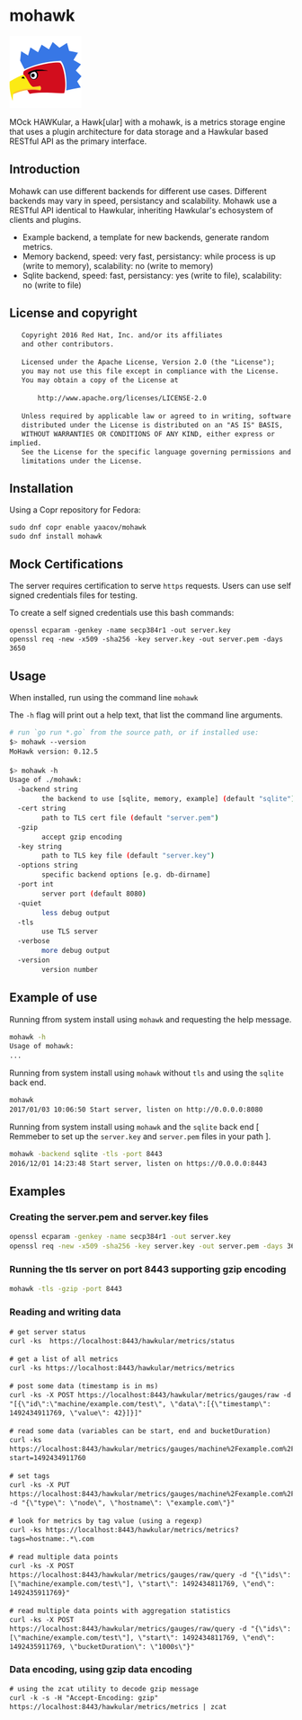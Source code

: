 

# mohawk

![MoHawk](/images/logo-128.png?raw=true "MoHawk Logo")

MOck HAWKular, a Hawk[ular] with a mohawk, is a metrics storage engine that uses a plugin architecture for data storage and a Hawkular based RESTful API as the primary interface.

## Introduction

Mohawk can use different backends for different use cases. Different backends may vary in speed, persistancy and scalability. Mohawk use a RESTful API identical to Hawkular, inheriting Hawkular's echosystem of clients and plugins.

  - Example backend, a template for new backends, generate random metrics.
  - Memory backend, speed: very fast, persistancy: while process is up (write to memory), scalability: no (write to memory)
  - Sqlite backend, speed: fast, persistancy: yes (write to file), scalability: no (write to file)

## License and copyright

```
   Copyright 2016 Red Hat, Inc. and/or its affiliates
   and other contributors.

   Licensed under the Apache License, Version 2.0 (the "License");
   you may not use this file except in compliance with the License.
   You may obtain a copy of the License at

       http://www.apache.org/licenses/LICENSE-2.0

   Unless required by applicable law or agreed to in writing, software
   distributed under the License is distributed on an "AS IS" BASIS,
   WITHOUT WARRANTIES OR CONDITIONS OF ANY KIND, either express or implied.
   See the License for the specific language governing permissions and
   limitations under the License.
```

## Installation

Using a Copr repository for Fedora:

```
sudo dnf copr enable yaacov/mohawk
sudo dnf install mohawk
```

## Mock Certifications

The server requires certification to serve ``https`` requests. Users can use self signed credentials files for testing.

To create a self signed credentials use this bash commands:
```
openssl ecparam -genkey -name secp384r1 -out server.key
openssl req -new -x509 -sha256 -key server.key -out server.pem -days 3650
```

## Usage

When installed, run using the command line ``mohawk``

The `-h` flag will print out a help text, that list the command line arguments.

```bash
# run `go run *.go` from the source path, or if installed use:
$> mohawk --version
MoHawk version: 0.12.5

$> mohawk -h
Usage of ./mohawk:
  -backend string
    	the backend to use [sqlite, memory, example] (default "sqlite")
  -cert string
    	path to TLS cert file (default "server.pem")
  -gzip
    	accept gzip encoding
  -key string
    	path to TLS key file (default "server.key")
  -options string
    	specific backend options [e.g. db-dirname]
  -port int
    	server port (default 8080)
  -quiet
    	less debug output
  -tls
    	use TLS server
  -verbose
    	more debug output
  -version
    	version number
```

## Example of use

Running ffrom system install using ``mohawk`` and requesting the help message.

```bash
mohawk -h
Usage of mohawk:
...
```
Running from system install using ``mohawk`` without ``tls`` and using the ``sqlite`` back end.

```bash
mohawk
2017/01/03 10:06:50 Start server, listen on http://0.0.0.0:8080
```

Running from system install using  ``mohawk`` and the ``sqlite`` back end
[ Remmeber to set up the ``server.key`` and ``server.pem`` files in your path ].

```bash
mohawk -backend sqlite -tls -port 8443
2016/12/01 14:23:48 Start server, listen on https://0.0.0.0:8443
```

## Examples

### Creating the server.pem and server.key files
```bash
openssl ecparam -genkey -name secp384r1 -out server.key
openssl req -new -x509 -sha256 -key server.key -out server.pem -days 3650
```

### Running the tls server on port 8443 supporting gzip encoding
```bash
mohawk -tls -gzip -port 8443
```

### Reading and writing data
```
# get server status
curl -ks  https://localhost:8443/hawkular/metrics/status

# get a list of all metrics
curl -ks https://localhost:8443/hawkular/metrics/metrics

# post some data (timestamp is in ms)
curl -ks -X POST https://localhost:8443/hawkular/metrics/gauges/raw -d "[{\"id\":\"machine/example.com/test\", \"data\":[{\"timestamp\": 1492434911769, \"value\": 42}]}]"

# read some data (variables can be start, end and bucketDuration)
curl -ks https://localhost:8443/hawkular/metrics/gauges/machine%2Fexample.com%2Ftest/raw?start=1492434911760

# set tags
curl -ks -X PUT https://localhost:8443/hawkular/metrics/gauges/machine%2Fexample.com%2Ftest/tags -d "{\"type\": \"node\", \"hostname\": \"example.com\"}"

# look for metrics by tag value (using a regexp)
curl -ks https://localhost:8443/hawkular/metrics/metrics?tags=hostname:.*\.com

# read multiple data points
curl -ks -X POST https://localhost:8443/hawkular/metrics/gauges/raw/query -d "{\"ids\": [\"machine/example.com/test\"], \"start\": 1492434811769, \"end\": 1492435911769}"

# read multiple data points with aggregation statistics
curl -ks -X POST https://localhost:8443/hawkular/metrics/gauges/raw/query -d "{\"ids\": [\"machine/example.com/test\"], \"start\": 1492434811769, \"end\": 1492435911769, \"bucketDuration\": \"1000s\"}"
```

### Data encoding, using gzip data encoding

```
# using the zcat utility to decode gzip message
curl -k -s -H "Accept-Encoding: gzip" https://localhost:8443/hawkular/metrics/metrics | zcat
```
